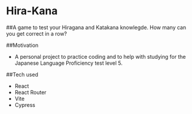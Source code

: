 # Hira-Kana

##A game to test your Hiragana and Katakana knowlegde. How many can you get correct in a row?

##Motivation 

 - A personal project to practice coding and to help with studying for the Japanese Language Proficiency test level 5.
 
 ##Tech used
 
 - React
 - React Router
 - Vite
 - Cypress
